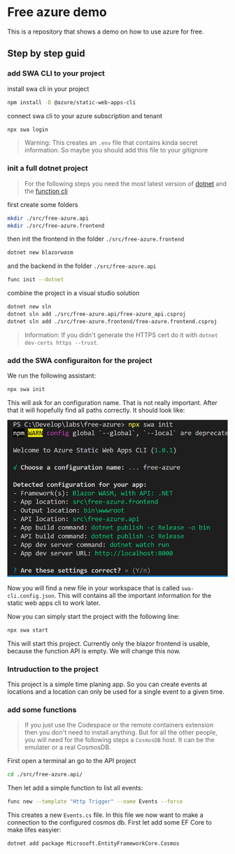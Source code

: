 # Free azure demo

This is a repository that shows a demo on how to use azure for free.

## Step by step guid

### add SWA CLI to your project

install swa cli in your project

```bash
npm install -D @azure/static-web-apps-cli
```

connect swa cli to your azure subscription and tenant

```bash
npx swa login
```

> Warning: This creates an `.env` file that contains kinda secret information. So maybe you should add this file to your gitignore

### init a full dotnet project

> For the following steps you need the most latest version of [dotnet](dot.net) and the [function cli](https://docs.microsoft.com/en-us/azure/azure-functions/functions-run-local)

first create some folders

```bash
mkdir ./src/free-azure.api
mkdir ./src/free-azure.frontend
```

then init the frontend in the folder `./src/free-azure.frontend`

```bash
dotnet new blazorwasm
```

and the backend in the folder `./src/free-azure.api`

```bash
func init --dotnet
```

combine the project in a visual studio solution

```bash
dotnet new sln
dotnet sln add ./src/free-azure.api/free-azure_api.csproj
dotnet sln add ./src/free-azure.frontend/free-azure.frontend.csproj
```

> Information: If you didn't generate the HTTPS cert do it with `dotnet dev-certs https --trust`.

### add the SWA configuraiton for the project

We run the following assistant:

```bash
npx swa init
```

This will ask for an configuration name. That is not really important. After that it will hopefully find all paths correctly. It should look like:

![swa config wizard, with all the values automatic detected](/docs/.assets/swa-config.png)

Now you will find a new file in your workspace that is called `swa-cli.config.json`. This will contains all the important information for the static web apps cli to work later.

Now you can simply start the project with the following line:

```bash
npx swa start
```

This will start this project. Currently only the blazor frontend is usable, because the function API is empty. We will change this now.

### Intruduction to the project

This project is a simple time planing app. So you can create events at locations and a location can only be used for a single event to a given time.

### add some functions

> If you just use the Codespace or the remote containers extension then you don't need to install anything. But for all the other people, you will need for the following steps a `CosmosDB` host. It can be the emulater or a real CosmosDB.

First open a terminal an go to the API project

```bash
cd ./src/free-azure.api/
```

Then let add a simple function to list all events:

```bash
func new --template "Http Trigger" --name Events --force
```

This creates a new `Events.cs` file. In this file we now want to make a connection to the configured cosmos db. First let add some EF Core to make lifes easyier:

```bash
dotnet add package Microsoft.EntityFrameworkCore.Cosmos
```
